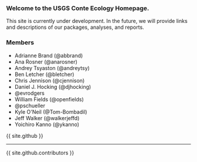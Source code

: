 ---
---

### Welcome to the USGS Conte Ecology Homepage.

This site is currently under development. In the future, we will provide links and descriptions of our packages, analyses, and reports.

### Members

- Adrianne Brand (@abbrand)
- Ana Rosner (@anarosner)
- Andrey Tsyaston (@andreytsy)
- Ben Letcher (@bletcher)
- Chris Jennison (@cjennison)
- Daniel J. Hocking (@djhocking)
- @evrodgers
- William Fields (@openfields)
- @pschueller
- Kyle O'Neil (@Tom-Bombadil)
- Jeff Walker (@walkerjeffd)
- Yoichiro Kanno (@ykanno)

{{ site.github }}

----

{{ site.github.contributors }}